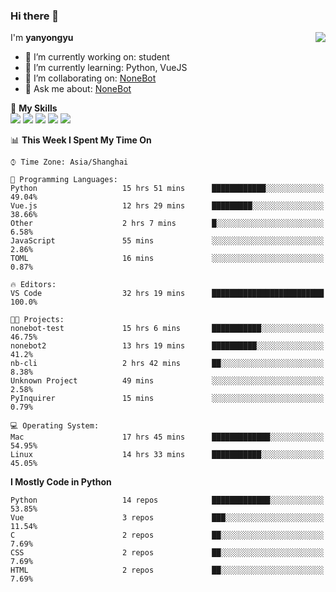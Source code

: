 ### Hi there 👋

<a href="#">
  <img align="right" src="https://github-readme-stats.vercel.app/api?username=yanyongyu&count_private=true&show_icons=true&bg_color=15,FFFFFF,ECE9E6" />
</a>

I'm **yanyongyu**

- 🔭 I’m currently working on: student
- 🌱 I’m currently learning: Python, VueJS
- 👯 I’m collaborating on: [NoneBot](https://github.com/nonebot)
- 💬 Ask me about: [NoneBot](https://github.com/nonebot)

🌟 **My Skills**  
![](https://img.shields.io/badge/-Python-3e74a2?style=flat-square&logo=Python&logoColor=fff)
![](https://img.shields.io/badge/-Vue-4fc08d?style=flat-square&logo=Vue.js&logoColor=fff)
![](https://img.shields.io/badge/-Node.js-339933?style=flat-square&logo=Node.js&logoColor=fff)
![](https://img.shields.io/badge/-Docker-2496ED?style=flat-square&logo=Docker&logoColor=fff)
![](https://img.shields.io/badge/-Linux-000000?style=flat-square&logo=Linux&logoColor=fff)

<!--START_SECTION:waka-->
📊 **This Week I Spent My Time On** 

```text
⌚︎ Time Zone: Asia/Shanghai

💬 Programming Languages: 
Python                   15 hrs 51 mins      ████████████░░░░░░░░░░░░░   49.04% 
Vue.js                   12 hrs 29 mins      █████████░░░░░░░░░░░░░░░░   38.66% 
Other                    2 hrs 7 mins        █░░░░░░░░░░░░░░░░░░░░░░░░   6.58% 
JavaScript               55 mins             ░░░░░░░░░░░░░░░░░░░░░░░░░   2.86% 
TOML                     16 mins             ░░░░░░░░░░░░░░░░░░░░░░░░░   0.87%

🔥 Editors: 
VS Code                  32 hrs 19 mins      █████████████████████████   100.0%

🐱‍💻 Projects: 
nonebot-test             15 hrs 6 mins       ███████████░░░░░░░░░░░░░░   46.75% 
nonebot2                 13 hrs 19 mins      ██████████░░░░░░░░░░░░░░░   41.2% 
nb-cli                   2 hrs 42 mins       ██░░░░░░░░░░░░░░░░░░░░░░░   8.38% 
Unknown Project          49 mins             ░░░░░░░░░░░░░░░░░░░░░░░░░   2.58% 
PyInquirer               15 mins             ░░░░░░░░░░░░░░░░░░░░░░░░░   0.79%

💻 Operating System: 
Mac                      17 hrs 45 mins      █████████████░░░░░░░░░░░░   54.95% 
Linux                    14 hrs 33 mins      ███████████░░░░░░░░░░░░░░   45.05%

```

**I Mostly Code in Python** 

```text
Python                   14 repos            █████████████░░░░░░░░░░░░   53.85% 
Vue                      3 repos             ███░░░░░░░░░░░░░░░░░░░░░░   11.54% 
C                        2 repos             ██░░░░░░░░░░░░░░░░░░░░░░░   7.69% 
CSS                      2 repos             ██░░░░░░░░░░░░░░░░░░░░░░░   7.69% 
HTML                     2 repos             ██░░░░░░░░░░░░░░░░░░░░░░░   7.69%

```



<!--END_SECTION:waka-->
